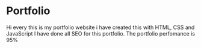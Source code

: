 # Portfolio
Hi every this is my portfolio website i have created this with HTML, CSS and JavaScript
I have done all SEO for this portfolio.
The portfolio perfomance is 95% 


